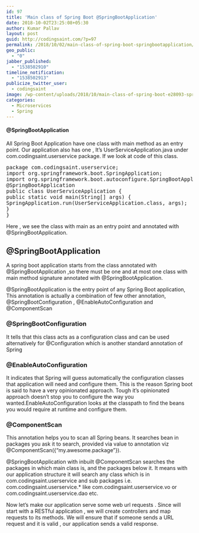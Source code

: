 ```yaml
---
id: 97
title: 'Main class of Spring Boot @SpringBootApplication'
date: 2018-10-02T23:25:08+05:30
author: Kumar Pallav
layout: post
guid: http://codingsaint.com/?p=97
permalink: /2018/10/02/main-class-of-spring-boot-springbootapplication/
geo_public:
  - "0"
jabber_published:
  - "1538502910"
timeline_notification:
  - "1538502913"
publicize_twitter_user:
  - codingsaint
image: /wp-content/uploads/2018/10/main-class-of-spring-boot-e28093-springbootapplication.png
categories:
  - Microservices
  - Spring
---
```

#### @SpringBootApplication

All Spring Boot Application have one class with main method as an entry point. Our application also has one , It’s UserServiceApplication.java under com.codingsaint.userservice package. If we look at code of this class.

<pre class="brush: java; title: ; notranslate" title="">package com.codingsaint.userservice;
import org.springframework.boot.SpringApplication;
import org.springframework.boot.autoconfigure.SpringBootApplication;
@SpringBootApplication
public class UserServiceApplication {
public static void main(String[] args) {
SpringApplication.run(UserServiceApplication.class, args);
}
}
</pre>

Here , we see the class with main as an entry point and annotated with @SpringBootApplication.

## @SpringBootApplication

A spring boot application starts from the class annotated with @SpringBootApplication ,so there must be one and at most one class with main method signature annotated with @SpringBootApplication.

@SpringBootApplication is the entry point of any Spring Boot application, This annotation is actually a combination of few other annotation, @SpringBootConfiguration , @EnableAutoConfiguration and @ComponentScan

### @SpringBootConfiguration

It tells that this class acts as a configuration class and can be used alternatively for @Configuration which is another standard annotation of Spring

### @EnableAutoConfiguration

It indicates that Spring will guess automatically the configuration classes that application will need and configure them. This is the reason Spring boot is said to have a very opinionated approach. Tough it’s opinionated approach doesn’t stop you to configure the way you wanted.EnableAutoConfiguration looks at the classpath to find the beans you would require at runtime and configure them.

### @ComponentScan

This annotation helps you to scan all Spring beans. It searches bean in packages you ask it to search, provided via value to annotation viz @ComponentScan({“my.awesome.package”}).

@SpringBootApplication with inbuilt @ComponentScan searches the packages in which main class is, and the packages below it. It means with our application structure it will search any class which is in com.codingsaint.userservice and sub packages i.e. com.codingsaint.userservice.* like com.codingsaint.userservice.vo or com.codingsaint.userservice.dao etc.

Now let’s make our application serve some web url requests . Since will start with a RESTful application , we will create controllers and map requests to its methods. We will ensure that if someone sends a URL request and it is valid , our application sends a valid response.
